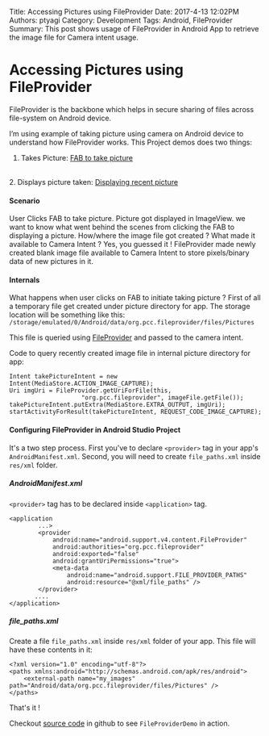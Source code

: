 Title: Accessing Pictures using FileProvider
Date: 2017-4-13 12:02PM
Authors: ptyagi
Category: Development
Tags: Android, FileProvider
Summary: This post shows usage of FileProvider in Android App to retrieve the image file for Camera intent usage.


# Accessing Pictures using FileProvider

FileProvider is the backbone which helps in secure sharing of files across file-system on Android device.

I’m using example of taking picture using camera on Android device to understand how FileProvider works. This Project demos does two things:
<br>
1. Takes Picture: <a href="https://github.com/ptyagicodecamp/ptyagicodecamp.github.io/tree/master/images/fileprovider/s1.png">FAB to take picture</a>
<br>
2. Displays picture taken: <a href="https://github.com/ptyagicodecamp/ptyagicodecamp.github.io/tree/master/images/fileprovider/s2.png">Displaying recent picture</a>

#### Scenario
User Clicks FAB to take picture. Picture got displayed in ImageView.
we want to know what went behind the scenes from clicking the FAB to displaying a picture.
How/where the image file got created ? What made it available to Camera Intent ?
Yes, you guessed it ! FileProvider made newly created blank image file available to Camera Intent to store pixels/binary data of new pictures in it.


#### Internals
What happens when user clicks on FAB to initiate taking picture ?
First of all a temporary file get created under picture directory for app. The storage location
will be something like this: `/storage/emulated/0/Android/data/org.pcc.fileprovider/files/Pictures`

This file is queried using [FileProvider](https://developer.android.com/reference/android/support/v4/content/FileProvider.html)
and passed to the camera intent.

Code to query recently created image file in internal picture directory for app:
```
Intent takePictureIntent = new Intent(MediaStore.ACTION_IMAGE_CAPTURE);
Uri imgUri = FileProvider.getUriForFile(this,
                    "org.pcc.fileprovider", imageFile.getFile());
takePictureIntent.putExtra(MediaStore.EXTRA_OUTPUT, imgUri);
startActivityForResult(takePictureIntent, REQUEST_CODE_IMAGE_CAPTURE);
```

#### Configuring FileProvider in Android Studio Project

It's a two step process. First you've to declare `<provider>` tag in your app's
`AndroidManifest.xml`. Second, you will need to create `file_paths.xml` inside `res/xml` folder.

##### AndroidManifest.xml

`<provider>` tag has to be declared inside `<application>` tag.
```
<application
        ...>
        <provider
            android:name="android.support.v4.content.FileProvider"
            android:authorities="org.pcc.fileprovider"
            android:exported="false"
            android:grantUriPermissions="true">
            <meta-data
                android:name="android.support.FILE_PROVIDER_PATHS"
                android:resource="@xml/file_paths" />
        </provider>
       ....
</application>        
```

##### file_paths.xml
Create a file `file_paths.xml` inside `res/xml` folder of your app. This file
will have these contents in it:
```
<?xml version="1.0" encoding="utf-8"?>
<paths xmlns:android="http://schemas.android.com/apk/res/android">
    <external-path name="my_images" path="Android/data/org.pcc.fileprovider/files/Pictures" />
</paths>
```

That's it !

Checkout [source code](https://github.com/ptyagicodecamp/android-recipes/tree/develop/FileProvider) in github to see `FileProviderDemo` in action.
